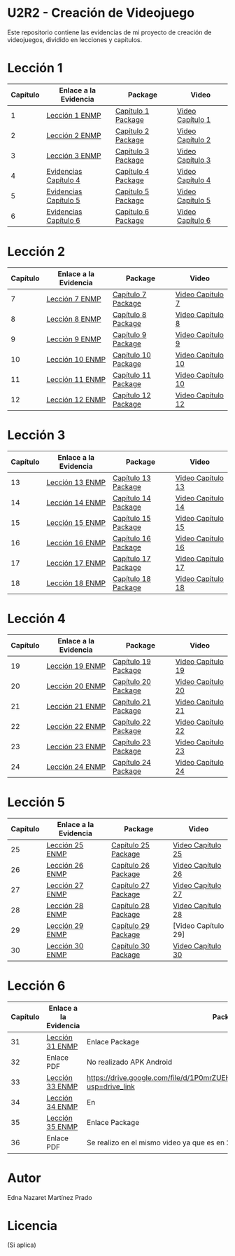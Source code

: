 # U2R2 - Creación de Videojuego

Este repositorio contiene las evidencias de mi proyecto de creación de videojuegos, dividido en lecciones y capítulos.


# Lección 1

| Capítulo | Enlace a la Evidencia | Package | Video |
|---|---|---|---|
| 1 | [Lección 1 ENMP](https://github.com/Nazaret-Martinez/Archivos-para-subir/blob/main/Capitulo1/Leccion%201%20ENMP.pdf) | [Capítulo 1 Package](https://drive.google.com/file/d/195e49U9okJoK6EjhmIvEe3nRuV_dC3lO/view?usp=drive_link) | [Video Capítulo 1](https://drive.google.com/file/d/1-8bs9Rk_OQBbG68mxubPFvwV9_UgXOgE/view?usp=drive_link) |
| 2 | [Lección 2 ENMP](https://github.com/Nazaret-Martinez/Archivos-para-subir/blob/main/Capitulo1/Leccion%202%20ENMP.pdf) | [Capítulo 2 Package](https://drive.google.com/file/d/1H6tH71s7DHiaifaOPMJB0h7ZOgbgYTyT/view?usp=drive_link) | [Video Capítulo 2](https://drive.google.com/file/d/1-8bs9Rk_OQBbG68mxubPFvwV9_UgXOgE/view?usp=drive_link) |
| 3 | [Lección 3 ENMP](https://github.com/Nazaret-Martinez/Archivos-para-subir/blob/main/Capitulo1/Leccion%203%20ENMP.pdf) | [Capítulo 3 Package](https://drive.google.com/file/d/10moqYTmBrIsK0i7Yf-bqVQmdBnYmh8eB/view?usp=drive_link) | [Video Capítulo 3](https://drive.google.com/file/d/1-8bs9Rk_OQBbG68mxubPFvwV9_UgXOgE/view?usp=drive_link) |
| 4 | [Evidencias Capítulo 4](https://github.com/user-attachments/files/18326900/Evidencias.CAp.4.pdf) | [Capítulo 4 Package](https://drive.google.com/file/d/1eSJfhj-AGNK8mCMgVXR9q5JDoia_38mU/view?usp=drive_link) | [Video Capítulo 4](https://drive.google.com/file/d/1-8bs9Rk_OQBbG68mxubPFvwV9_UgXOgE/view?usp=drive_link) |
| 5 | [Evidencias Capítulo 5](https://github.com/user-attachments/files/18326901/Evidencias.Cap.5.pdf) | [Capítulo 5 Package](https://drive.google.com/file/d/1RKHTg68zpXwDO-Fmm2ekbKSeMZqjoluJ/view?usp=drive_link) | [Video Capítulo 5](https://drive.google.com/file/d/1-8bs9Rk_OQBbG68mxubPFvwV9_UgXOgE/view?usp=drive_link) |
| 6 | [Evidencias Capítulo 6](https://github.com/user-attachments/files/18326902/Evidencias.Cap.6.pdf) | [Capítulo 6 Package](https://drive.google.com/file/d/1tBakDrK7tU9FRtaLjnW9owRW3ZJfg4oC/view?usp=drive_link) | [Video Capítulo 6](https://drive.google.com/file/d/1-8bs9Rk_OQBbG68mxubPFvwV9_UgXOgE/view?usp=drive_link) |

# Lección 2

| Capítulo | Enlace a la Evidencia | Package | Video |
|---|---|---|---|
| 7 | [Lección 7 ENMP](https://github.com/Nazaret-Martinez/Archivos-para-subir/blob/main/Leccion%207%20ENMP.pdf) | [Capítulo 7 Package](https://drive.google.com/file/d/1bct4j-Kwz8XfYDaiA7EJfPTfilszckQO/view?usp=drive_link) | [Video Capítulo 7](https://drive.google.com/file/d/1OS9HLkhP8m87g2ZwaAunjKGOx_b1Rteq/view?usp=drive_link) |
| 8 | [Lección 8 ENMP](https://github.com/Nazaret-Martinez/Archivos-para-subir/blob/main/Leccion%208%20%20ENMP.pdf) | [ Capítulo 8 Package](https://drive.google.com/file/d/10Zdr_DUv3mGmtf6I6wSMj5HNCwR0wYg1/view?usp=drive_link)| [Video Capítulo 8](https://drive.google.com/file/d/1aU3kvsMYt3vWxni17WjVB4Bm5tbIpWno/view?usp=drive_link)|
| 9 | [Lección 9 ENMP](https://github.com/Nazaret-Martinez/Archivos-para-subir/blob/main/Leccion%209%20ENMP.pdf) | [Capítulo 9 Package](https://drive.google.com/file/d/10Zdr_DUv3mGmtf6I6wSMj5HNCwR0wYg1/view?usp=drive_link) | [Video Capítulo 9](https://drive.google.com/file/d/1S9DneZeer2eipouSiEjnqfRnzz-PCsc8/view?usp=drive_link) |
| 10 | [Lección 10 ENMP](https://github.com/Nazaret-Martinez/Archivos-para-subir/blob/main/Leccion%2010%20ENMP.pdf) | [Capítulo 10 Package](https://drive.google.com/file/d/1HapC_Kog0DELbtV4VqvmPP6-l2lYKGhF/view?usp=drive_link) | [Video Capítulo 10](https://drive.google.com/file/d/1Rb1HIr9d5IZy10-VdFgiq0vAgYxVFpXr/view?usp=drive_link) |
| 11 | [Lección 11 ENMP](https://github.com/Nazaret-Martinez/Archivos-para-subir/blob/main/Leccion%2011%20ENMP.pdf) | [Capítulo 11 Package](https://drive.google.com/file/d/14NWLe9TES-34l0GajOd_7PTNup8Z7kDi/view?usp=drive_link) | [Video Capítulo 10](https://drive.google.com/file/d/1vzvi7phPm29fATV9TbKDrSRgyJkk6Khp/view?usp=drive_link)|
| 12 | [Lección 12 ENMP](https://github.com/Nazaret-Martinez/Archivos-para-subir/blob/main/Leccion%2012%20ENMP.pdf) | [Capítulo 12 Package](https://drive.google.com/file/d/1K5Ul9wVnsYKplG2nPtnQ5VTsi5qIKgoL/view?usp=drive_link) |[Video Capítulo 12](https://drive.google.com/file/d/11hjT2bGMsANxbDj2YTa7BEZh57BmfqOh/view?usp=drive_link) |

# Lección 3

| Capítulo | Enlace a la Evidencia | Package | Video |
|---|---|---|---|
| 13 | [Lección 13 ENMP](https://github.com/Nazaret-Martinez/Archivos-para-subir/blob/main/Leccion%2013%20ENMP.pdf) | [Capítulo 13 Package](https://drive.google.com/file/d/1gzj8Zf_skZOlDDy7iWFaPa_qGAuNtvEz/view?usp=drive_link) | [Video Capítulo 13](https://drive.google.com/file/d/1u_EhGVOW6m9C6EE2uAsXGPDqDd1GAKGe/view?usp=drive_link)  |
| 14 | [Lección 14 ENMP](https://github.com/Nazaret-Martinez/Archivos-para-subir/blob/main/Leccion%2014%20ENMP.pdf) | [Capítulo 14 Package](https://drive.google.com/file/d/1MNuWQxuM9CRFNRyv7VRv6-ae-5ZkCwPr/view?usp=drive_link) | [Video Capítulo 14](https://drive.google.com/file/d/1OWk7NDKYniDKnGzkK_va4sIwXTQGc7bk/view?usp=drive_link) |
| 15 | [Lección 15 ENMP](https://github.com/Nazaret-Martinez/Archivos-para-subir/blob/main/Leccion%2015%20ENMP.pdf) | [Capítulo 15 Package](https://drive.google.com/file/d/1YReJ-gQ3yaS5SYkJYzKhQMi0dCkivE3O/view?usp=drive_link) | [Video Capítulo 15](https://drive.google.com/file/d/1A3D7XM5mDjLRIP7Pou5LbLtAgSkGsbel/view?usp=drive_link) |
| 16 | [Lección 16 ENMP](https://github.com/Nazaret-Martinez/Archivos-para-subir/blob/main/Leccion%2016%20ENMP.pdf) | [Capítulo 16 Package](https://drive.google.com/file/d/1qDMFZ5Gj81GaxKd6Gz7nlcTZhoFfV_Zg/view?usp=drive_link) | [Video Capítulo 16](https://drive.google.com/file/d/19eBOfWuDU2FnZLf5WpX31CpXu8eP5kYt/view?usp=drive_link) |
| 17 | [Lección 17 ENMP](https://github.com/Nazaret-Martinez/Archivos-para-subir/blob/main/Leccion%2017%20ENMP.pdf) | [Capítulo 17 Package](https://drive.google.com/file/d/1uHXSGMX9nfdZ9f8_yc6D8_MWzvJl0ZzR/view?usp=sharing) | [Video Capítulo 17](https://drive.google.com/file/d/12Xnruf5orkDCSPBX1SZTNghABmk1TaOO/view?usp=drive_link) |
| 18 | [Lección 18 ENMP](https://github.com/Nazaret-Martinez/Archivos-para-subir/blob/main/Leccion%2018%20ENMP.pdf) | [Capítulo 18 Package](https://drive.google.com/file/d/1dqXrZUYZDSO3of_jEm8sDsyKq6xZpjAE/view?usp=drive_link) | [Video Capítulo 18](https://drive.google.com/file/d/1VyhGySNzg2OfuLK-SiBVtCKUdloidmyL/view?usp=drive_link) |

# Lección 4

| Capítulo | Enlace a la Evidencia | Package | Video |
|---|---|---|---|
| 19 | [Lección 19 ENMP](https://github.com/Nazaret-Martinez/Archivos-para-subir/blob/main/Leccion%2019%20ENMP.pdf) | [Capítulo 19 Package](https://drive.google.com/file/d/1sPOqEFBkfWDjuKly8x81SarTr_vM-jmM/view?usp=drive_link) | [Video Capítulo 19](https://drive.google.com/file/d/1nnsGZU640ynT3P7jkA8qobUjl4XFNAS_/view?usp=drive_link) |
| 20 | [Lección 20 ENMP](https://github.com/Nazaret-Martinez/Archivos-para-subir/blob/main/Leccion%2020%20ENMP.pdf) | [Capítulo 20 Package](https://drive.google.com/file/d/143mCBXfbphCx99kCsrdVToB7zUkeUNBm/view?usp=drive_link) | [Video Capítulo 20](https://drive.google.com/file/d/1dpRtFeD-w_rKPy5INmUvHMgqeLrtvY5O/view?usp=drive_link) |
| 21 | [Lección 21 ENMP](https://github.com/Nazaret-Martinez/Archivos-para-subir/blob/main/Leccion%2021%20ENMP.pdf) | [Capítulo 21 Package](https://drive.google.com/file/d/1ZK5ZKPzt8E9vnapZL_X0hwIUl1YMd-w-/view?usp=drive_link) | [Video Capítulo 21](https://drive.google.com/file/d/1Xep6iIEM2gJnK06retsjA82J5fhFqHAs/view?usp=drive_link) |
| 22 | [Lección 22 ENMP](https://github.com/Nazaret-Martinez/Archivos-para-subir/blob/main/Leccion%2022%20ENMP.pdf) | [Capítulo 22 Package](https://drive.google.com/file/d/1cwUw84I1wxzrExiQOcA13IV6ryyZMFM8/view?usp=drive_link) | [Video Capítulo 22](https://drive.google.com/file/d/1TRl3ELh0k3u597gLG20dXP5WQqvA6Ook/view?usp=drive_link) |
| 23 | [Lección 23 ENMP](https://drive.google.com/file/d/1BQTsZ5csAwjUVyYppkSXBvUwQA_0Dc2I/view?usp=drive_link) | [Capítulo 23 Package](https://drive.google.com/file/d/15hOhU3OixuCUeF93BEEWYAQoPilIANeE/view?usp=drive_link) | [Video Capítulo 23](https://drive.google.com/file/d/15SrffsMD-KVLCi2WRdx_z1I98b2ptjvF/view?usp=sharing) |
| 24 | [Lección 24 ENMP](https://github.com/Nazaret-Martinez/Archivos-para-subir/blob/main/Leccion%2024%20ENMP.pdf) | [Capítulo 24 Package](https://drive.google.com/file/d/17HI3sFHasY0sigM7fz7HJMcP8yYdCvWX/view?usp=drive_link) | [Video Capítulo 24](https://drive.google.com/file/d/1OH9iOyP5W4iCzhNikiCod76DQnb8lHG5/view?usp=drive_link) |

# Lección 5

| Capítulo | Enlace a la Evidencia | Package | Video |
|---|---|---|---|
| 25 | [Lección 25 ENMP](https://github.com/Nazaret-Martinez/Archivos-para-subir/blob/main/Leccion%2025%20ENMP.pdf) | [Capítulo 25 Package](https://drive.google.com/file/d/1Bwazmyzib6tR7zCB_tLwtJJ9M0S3H919/view?usp=drive_link) | [Video Capítulo 25](https://drive.google.com/file/d/1mXZnyRsntSp81qJEtx9u1s4o5tCnhNph/view?usp=drive_link) |
| 26 | [Lección 26 ENMP](https://github.com/Nazaret-Martinez/Archivos-para-subir/blob/main/Leccion%2026%20ENMP.pdf) | [Capítulo 26 Package](https://drive.google.com/file/d/1PJ0GqPvPv-g6sm5cYZKRQl9CYj0CFAcu/view?usp=drive_link) | [Video Capítulo 26](https://drive.google.com/file/d/1kdvb48xEwrUO20jYrZ108zCiDV1GE8CF/view?usp=drive_link) |
| 27 | [Lección 27 ENMP](https://github.com/Nazaret-Martinez/Archivos-para-subir/blob/main/Leccion%2027%20ENMP.pdf) | [Capítulo 27 Package](https://drive.google.com/file/d/1uL2OORygoJ4IE6eIoikioHV28zrfmIqH/view?usp=drive_link) | [Video Capítulo 27](https://drive.google.com/file/d/1ghwPXiizd2c--HT6muUbiuWlM78y-FHO/view?usp=drive_link) |
| 28 | [Lección 28 ENMP](https://github.com/Nazaret-Martinez/Archivos-para-subir/blob/main/Leccion%2028%20ENMP.pdf) | [Capítulo 28 Package](https://drive.google.com/file/d/1zDO--Bu6zdg360po6uaaWZat1FCkj2vZ/view?usp=drive_link) | [Video Capítulo 28](https://drive.google.com/file/d/1WyBy_dw-XWswB6fC3TxexY-8rMuP8OUj/view?usp=drive_link) |
| 29 | [Lección 29 ENMP](https://github.com/Nazaret-Martinez/Archivos-para-subir/blob/main/Leccion%2029%20ENMP.pdf) | [Capítulo 29 Package](https://drive.google.com/file/d/1lYOqKP-_MJhpxVh0ZedtOtmaGUg8ABez/view?usp=drive_link) | [Video Capítulo 29] |
| 30 | [Lección 30 ENMP](https://github.com/Nazaret-Martinez/Archivos-para-subir/blob/main/Leccion%2030%20ENMP.pdf) | [Capítulo 30 Package](https://drive.google.com/file/d/1j9q8zw59UqVRuPEzkURUEjQDliJZ33nX/view?usp=drive_link) | [Video Capítulo 30](https://drive.google.com/file/d/1VbOKGeoc4zj0B4SFpBdEp6FWxXzTTTiG/view?usp=drive_link) |

# Lección 6

| Capítulo | Enlace a la Evidencia | Package | Video |
|---|---|---|---|
| 31 | [Lección 31 ENMP](https://github.com/Nazaret-Martinez/Archivos-para-subir/blob/main/Leccion%2031%20ENMP.pdf) | Enlace Package | Video |
| 32 | Enlace PDF | No realizado APK Android | Video |
| 33 | [Lección 33 ENMP](https://github.com/Nazaret-Martinez/Archivos-para-subir/blob/main/Leccion%2033%20ENMP.pdf) | https://drive.google.com/file/d/1P0mrZUEHKN86vPEMWNmk7YqNWNsWIRcV/view?usp=drive_link | https://drive.google.com/file/d/15TtSu_33LnmOS0DW9Kg3MeNXsjJcH-2J/view?usp=drive_link |
| 34 | [Lección 34 ENMP](https://github.com/Nazaret-Martinez/Archivos-para-subir/blob/main/Leccion%2034%20ENMP.pdf) | En| https://drive.google.com/file/d/15TtSu_33LnmOS0DW9Kg3MeNXsjJcH-2J/view?usp=drive_link
| 35 | [Lección 35 ENMP](https://github.com/Nazaret-Martinez/Archivos-para-subir/blob/main/Leccion%2035%20ENMP.pdf) | Enlace Package | Video |
| 36 | Enlace PDF | Se realizo en el mismo video ya que es en 2 partes

# Autor

Edna Nazaret Martínez Prado

# Licencia

(Si aplica)

